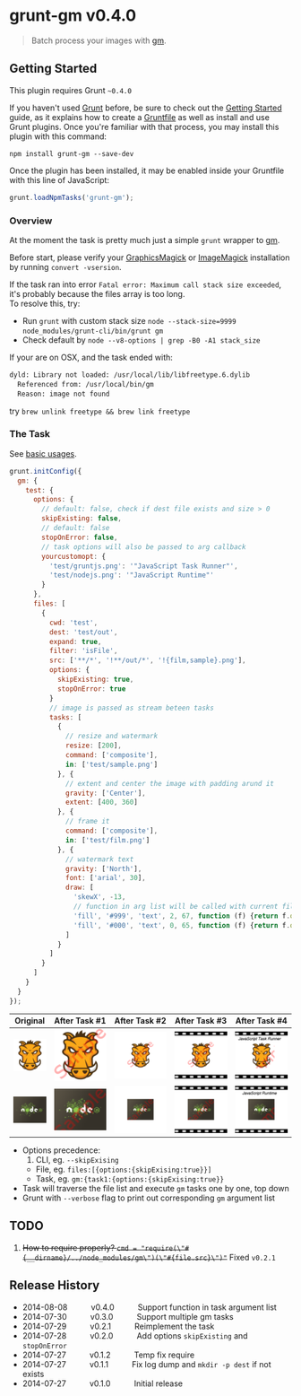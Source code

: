 # grunt-gm v0.4.0

> Batch process your images with [gm][1].



## Getting Started
This plugin requires Grunt `~0.4.0`

If you haven't used [Grunt](http://gruntjs.com/) before, be sure to check out the [Getting Started](http://gruntjs.com/getting-started) guide, as it explains how to create a [Gruntfile](http://gruntjs.com/sample-gruntfile) as well as install and use Grunt plugins. Once you're familiar with that process, you may install this plugin with this command:

```shell
npm install grunt-gm --save-dev
```

Once the plugin has been installed, it may be enabled inside your Gruntfile with this line of JavaScript:

```js
grunt.loadNpmTasks('grunt-gm');
```

### Overview
At the moment the task is pretty much just a simple `grunt` wrapper to [gm][1].

Before start, please verify your [GraphicsMagick][2] or [ImageMagick][3] installation by running `convert -vsersion`.

If the task ran into error `Fatal error: Maximum call stack size exceeded`, it's probably because the files array is too long. <br>To resolve this, try:
* Run `grunt` with custom stack size `node --stack-size=9999 node_modules/grunt-cli/bin/grunt gm`
* Check default by `node --v8-options | grep -B0 -A1 stack_size`

If your are on OSX, and the task ended with:
```bash
dyld: Library not loaded: /usr/local/lib/libfreetype.6.dylib
  Referenced from: /usr/local/bin/gm
  Reason: image not found
```
try `brew unlink freetype && brew link freetype`


### The Task
See [basic usages][4].
```javascript
grunt.initConfig({
  gm: {
    test: {
      options: {
        // default: false, check if dest file exists and size > 0
        skipExisting: false,
        // default: false
        stopOnError: false,
        // task options will also be passed to arg callback
        yourcustomopt: {
          'test/gruntjs.png': '"JavaScript Task Runner"',
          'test/nodejs.png': '"JavaScript Runtime"'
        }
      },
      files: [
        {
          cwd: 'test',
          dest: 'test/out',
          expand: true,
          filter: 'isFile',
          src: ['**/*', '!**/out/*', '!{film,sample}.png'],
          options: {
            skipExisting: true,
            stopOnError: true
          }
          // image is passed as stream beteen tasks
          tasks: [
            {
              // resize and watermark
              resize: [200],
              command: ['composite'],
              in: ['test/sample.png']
            }, {
              // extent and center the image with padding arund it
              gravity: ['Center'],
              extent: [400, 360]
            }, {
              // frame it
              command: ['composite'],
              in: ['test/film.png']
            }, {
              // watermark text
              gravity: ['North'],
              font: ['arial', 30],
              draw: [
                'skewX', -13,
                // function in arg list will be called with current file object
                'fill', '#999', 'text', 2, 67, function (f) {return f.options.yourcustomopt[f.src[0]]},
                'fill', '#000', 'text', 0, 65, function (f) {return f.options.yourcustomopt[f.src[0]]}
              ]
            }
          ]
        }
      ]
    }
  }
});
```

Original|After&nbsp;Task&nbsp;#1|After&nbsp;Task&nbsp;#2|After&nbsp;Task&nbsp;#3|After&nbsp;Task&nbsp;#4
:------:|:---------------------:|:---------------------:|:---------------------:|:---------------------:
![gruntjs](/test/gruntjs.png?raw=true)|![gruntjs](/test/out/gruntjs-1.png?raw=true)|![gruntjs](/test/out/gruntjs-2.png?raw=true)|![gruntjs](/test/out/gruntjs-3.png?raw=true)|![gruntjs](/test/out/gruntjs-4.png?raw=true)
![gruntjs](/test/nodejs.png?raw=true)|![nodejs](/test/out/nodejs-1.png?raw=true)|![nodejs](/test/out/nodejs-2.png?raw=true)|![nodejs](/test/out/nodejs-3.png?raw=true)|![nodejs](/test/out/nodejs-4.png?raw=true)

* Options precedence:
  1. CLI, eg. `--skipExising`
  * File, eg. `files:[{options:{skipExising:true}}]`
  * Task, eg. `gm:{task1:{options:{skipExising:true}}`
* Task will traverse the file list and execute `gm` tasks one by one, top down
* Grunt with `--verbose` flag to print out corresponding `gm` argument list


## TODO
 1. ~~How to require properly? `cmd = "require(\"#{__dirname}/../node_modules/gm\")(\"#{file.src}\")"`~~ Fixed `v0.2.1`



## Release History

 * 2014-08-08   v0.4.0   Support function in task argument list
 * 2014-07-30   v0.3.0   Support multiple gm tasks
 * 2014-07-29   v0.2.1   Reimplement the task
 * 2014-07-28   v0.2.0   Add options `skipExisting` and `stopOnError`
 * 2014-07-27   v0.1.2   Temp fix require
 * 2014-07-27   v0.1.1   Fix log dump and `mkdir -p dest` if not exists
 * 2014-07-27   v0.1.0   Initial release



[1]: http://aheckmann.github.io/gm
[2]: http://www.graphicsmagick.org
[3]: http://www.imagemagick.org
[4]: https://github.com/aheckmann/gm#basic-usage

